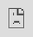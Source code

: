 
  <iframe loading="lazy" style="position: absolute; width: 100%; height: 100%; top: 0; left: 0; border: none; padding: 0;margin: 0;"
    src="https:&#x2F;&#x2F;www.canva.com&#x2F;design&#x2F;DAGJzQlA6y0&#x2F;0aBoWK5x9vz2_YxcZhxYUA&#x2F;view?embed" allowfullscreen="allowfullscreen" allow="fullscreen">
  </iframe>


